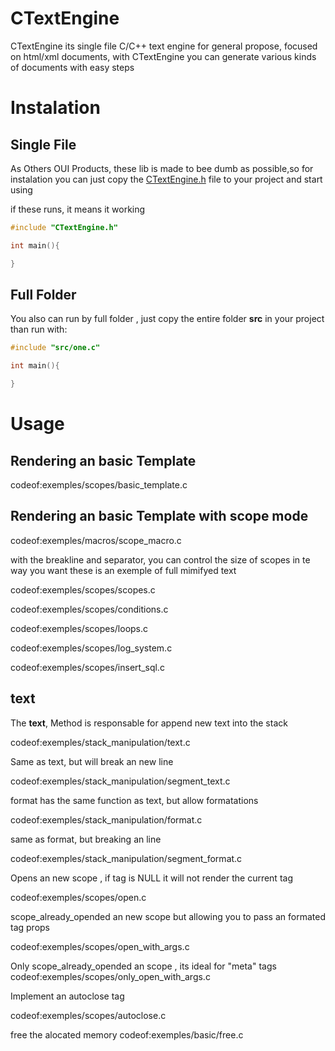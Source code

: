 
# CTextEngine

CTextEngine its single file C/C++ text engine for general propose, focused  on html/xml
documents, with CTextEngine you can generate various kinds of documents with easy steps

# Instalation
## Single File
As Others OUI Products, these lib is made to bee dumb as possible,so for instalation
you can just copy the [CTextEngine.h](https://github.com/OUIsolutions/CTextEngine/releases/download/v2.001/CTextEngine.h) file  to your project and start using

if these runs, it means it working
~~~c
#include "CTextEngine.h"

int main(){

}
~~~


## Full Folder
You also can run by full folder , just copy the entire folder **src** in your project
than run with:
~~~c
#include "src/one.c"

int main(){

}
~~~

# Usage

## Rendering an basic Template

codeof:exemples/scopes/basic_template.c

## Rendering an basic Template with scope mode

codeof:exemples/macros/scope_macro.c


with the breakline and separator, you can control the size of scopes in te way you want
these is an exemple of full mimifyed text

codeof:exemples/scopes/scopes.c


codeof:exemples/scopes/conditions.c

codeof:exemples/scopes/loops.c


codeof:exemples/scopes/log_system.c

codeof:exemples/scopes/insert_sql.c

## text
The **text**, Method is responsable for append new text into the stack

codeof:exemples/stack_manipulation/text.c

Same as text, but will break an new line

codeof:exemples/stack_manipulation/segment_text.c

format has the same function as text, but allow formatations

codeof:exemples/stack_manipulation/format.c

same as format, but breaking an line

codeof:exemples/stack_manipulation/segment_format.c

Opens an new scope , if tag is NULL it will not render the current tag

codeof:exemples/scopes/open.c

scope_already_opended an new scope but allowing you to pass an formated tag props

codeof:exemples/scopes/open_with_args.c

Only scope_already_opended an scope , its ideal for "meta" tags
codeof:exemples/scopes/only_open_with_args.c

Implement an autoclose tag

codeof:exemples/scopes/autoclose.c


free the alocated memory
codeof:exemples/basic/free.c
